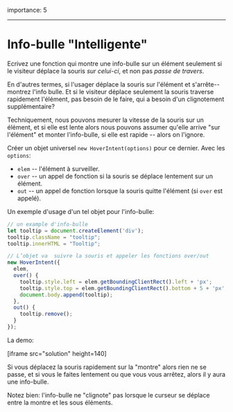 importance: 5

---

# Info-bulle "Intelligente"

Ecrivez une fonction qui montre une info-bulle  sur un élément seulement si le visiteur déplace la souris *sur celui-ci*, et non pas *passe de travers*.

En d'autres termes, si l'usager déplace la souris sur l'élément et s'arrête-- montrez l'info bulle. Et si le visiteur déplace seulement la souris traverse rapidement l'élément, pas besoin  de le faire, qui a besoin d'un clignotement supplémentaire?

Techniquement, nous pouvons mesurer la vitesse de la souris sur un élément, et si elle est lente alors nous pouvons assumer qu'elle  arrive "sur l'élément" et monter l'info-bulle, si elle est rapide -- alors on l'ignore.

Créer un objet universel `new HoverIntent(options)` pour ce dernier. Avec les `options`:

- `elem` -- l'élément à surveiller.
- `over` -- un appel de fonction si la souris se déplace lentement sur un élément.
- `out` -- un appel de fonction lorsque la souris quitte l'élément (si `over` est appelé).

Un exemple d'usage d'un tel objet pour l'info-bulle:

```js
// un example d'info-bulle
let tooltip = document.createElement('div');
tooltip.className = "tooltip";
tooltip.innerHTML = "Tooltip";

// L’objet va  suivre la souris et appeler les fonctions over/out
new HoverIntent({
  elem,
  over() {
    tooltip.style.left = elem.getBoundingClientRect().left + 'px';
    tooltip.style.top = elem.getBoundingClientRect().bottom + 5 + 'px';
    document.body.append(tooltip);
  },
  out() {
    tooltip.remove();
  }
});
```

La demo:

[iframe src="solution" height=140]

Si vous déplacez la souris rapidement sur la "montre" alors rien ne se passe, et si vous le faites lentement  ou que vous vous arrêtez, alors il y aura une info-bulle.

Notez bien: l'info-bulle ne "clignote" pas lorsque le curseur se déplace entre la montre et les sous éléments.
